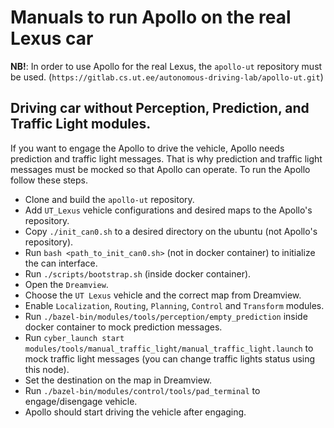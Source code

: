 
# Manuals to run Apollo on the real Lexus car 

**NB!**: In order to use Apollo for the real Lexus, the `apollo-ut` repository must be used. (`https://gitlab.cs.ut.ee/autonomous-driving-lab/apollo-ut.git`) 




## Driving car without Perception, Prediction, and Traffic Light modules.

If you want to engage the Apollo to drive the vehicle, Apollo needs prediction and traffic light messages. That is why prediction and traffic light messages must be mocked so that Apollo can operate. To run the Apollo follow these steps.

- Clone and build the `apollo-ut` repository.
- Add `UT_Lexus` vehicle configurations and desired maps to the Apollo's repository.
- Copy `./init_can0.sh` to a desired directory on the ubuntu (not Apollo's repository).
- Run `bash <path_to_init_can0.sh>` (not in docker container) to initialize the can interface.
- Run `./scripts/bootstrap.sh` (inside docker container).
- Open the `Dreamview`.
- Choose the `UT Lexus` vehicle and the correct map from Dreamview.
- Enable `Localization`, `Routing`, `Planning`, `Control` and `Transform` modules.
- Run `./bazel-bin/modules/tools/perception/empty_prediction` inside docker container to mock prediction messages.
- Run `cyber_launch start modules/tools/manual_traffic_light/manual_traffic_light.launch` to mock traffic light messages (you can change traffic lights status using this node).
- Set the destination on the map in Dreamview.
- Run `./bazel-bin/modules/control/tools/pad_terminal` to engage/disengage vehicle.
- Apollo should start driving the vehicle after engaging.

